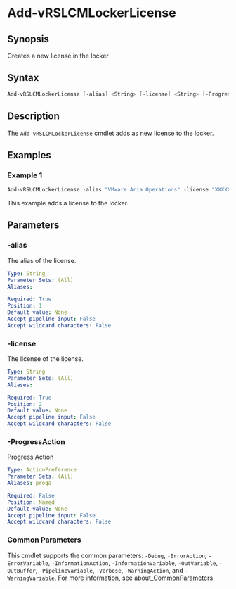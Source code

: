 # Add-vRSLCMLockerLicense

## Synopsis

Creates a new license in the locker

## Syntax

```powershell
Add-vRSLCMLockerLicense [-alias] <String> [-license] <String> [-ProgressAction <ActionPreference>] [<CommonParameters>]
```

## Description

The `Add-vRSLCMLockerLicense` cmdlet adds as new license to the locker.

## Examples

### Example 1

```powershell
Add-vRSLCMLockerLicense -alias "VMware Aria Operations" -license "XXXXX-XXXXX-XXXXX-XXXXX-XXXXX"
```

This example adds a license to the locker.

## Parameters

### -alias

The alias of the license.

```yaml
Type: String
Parameter Sets: (All)
Aliases:

Required: True
Position: 1
Default value: None
Accept pipeline input: False
Accept wildcard characters: False
```

### -license

The license of the license.

```yaml
Type: String
Parameter Sets: (All)
Aliases:

Required: True
Position: 2
Default value: None
Accept pipeline input: False
Accept wildcard characters: False
```

### -ProgressAction

Progress Action

```yaml
Type: ActionPreference
Parameter Sets: (All)
Aliases: proga

Required: False
Position: Named
Default value: None
Accept pipeline input: False
Accept wildcard characters: False
```

### Common Parameters

This cmdlet supports the common parameters: `-Debug`, `-ErrorAction`, `-ErrorVariable`, `-InformationAction`, `-InformationVariable`, `-OutVariable`, `-OutBuffer`, `-PipelineVariable`, `-Verbose`, `-WarningAction`, and `-WarningVariable`. For more information, see [about_CommonParameters](http://go.microsoft.com/fwlink/?LinkID=113216).
